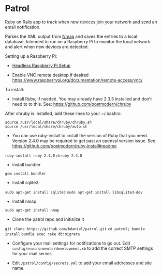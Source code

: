 # Patrol

Ruby on Rails app to track when new devices join your network and send an email notification.

Parses the XML output from [Nmap](https://nmap.org) and saves the entries to a local database.  Intended to run on a Raspberry Pi to monitor the local network and alert when new devices are detected.

Setting up a Raspberry Pi:

* [Headless Raspberry Pi Setup](https://hackernoon.com/raspberry-pi-headless-install-462ccabd75d0)

* Enable VNC remote desktop if desired https://www.raspberrypi.org/documentation/remote-access/vnc/

To install:

* Install Ruby, if needed. You may already have 2.3.3 installed and don't need to to this. See: https://github.com/postmodern/chruby

After chruby is installed, add these lines to your ~/.bashrc:

```
source /usr/local/share/chruby/chruby.sh
source /usr/local/share/chruby/auto.sh
```

* You can use ruby-install to install the version of Ruby that you need.  Version 2.4.0 may be required to get past an openssl version issue.  See: https://github.com/postmodern/ruby-install#readme

`ruby-install ruby 2.4.0`
`chruby 2.4.0`

* Install bundler

`gem install bundler`

* Install sqlite3

`sudo apt-get install sqlite3`
`sudo apt-get install libsqlite3-dev`

* Install nmap

`sudo apt-get install nmap`

* Clone the patrol repo and initialize it

`git clone https://github.com/hdaniel/patrol.git`
`cd patrol; bundle install`
`bundle exec rake db:migrate`

* Configure your mail settings for notifications to go out.  Edit `config/environments/development.rb` to add the correct SMTP settings for your mail server.

* Edit `/patrol/config/secrets.yml` to add your email addresses and site name.







